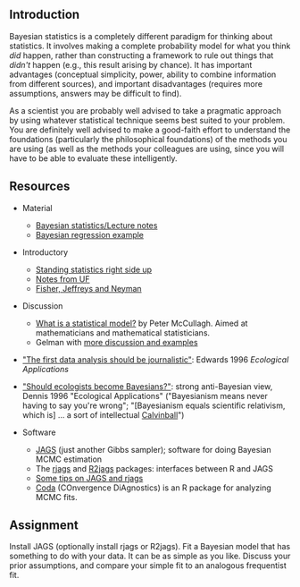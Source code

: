 Introduction
------------

Bayesian statistics is a completely different paradigm for thinking
about statistics. It involves making a complete probability model for
what you think *did* happen, rather than constructing a framework to
rule out things that *didn't* happen (e.g., this result arising by
chance). It has important advantages (conceptual simplicity, power,
ability to combine information from different sources), and important
disadvantages (requires more assumptions, answers may be difficult to
find).

As a scientist you are probably well advised to take a pragmatic
approach by using whatever statistical technique seems best suited to
your problem. You are definitely well advised to make a good-faith
effort to understand the foundations (particularly the philosophical
foundations) of the methods you are using (as well as the methods your
colleagues are using, since you will have to be able to evaluate these
intelligently.

Resources
---------

-   Material
    -   [Bayesian statistics/Lecture notes](Bayesian_statistics_Lecture_notes.html)
    -   [Bayesian regression example](Bayesian_regression_example.html)


-   Introductory
    -   [Standing statistics right side
        up](http://www.annals.org.libaccess.lib.mcmaster.ca/content/130/12/1019.long)
    -   [Notes from
        UF](http://www.biology.ufl.edu/ip/2009Fall/notes/ip-bayes-etc.html)
    -   [Fisher, Jeffreys and
        Neyman](http://citeseerx.ist.psu.edu/viewdoc/download?doi=10.1.1.167.4064&rep=rep1&type=pdf)


-   Discussion
    -   [What is a statistical model?](http://www.jstor.org/pss/1558705)
        by Peter McCullagh. Aimed at mathematicians and
        mathematical statisticians.
    -   Gelman with [more discussion and
        examples](http://www.stat.columbia.edu/~gelman/research/published/signif4.pdf)
-   ["The first data analysis should be
    journalistic"](http://www.jstor.org/stable/2269593): Edwards 1996
    *Ecological Applications*
-   ["Should ecologists become
    Bayesians?"](http://www.jstor.org/stable/2269594): strong
    anti-Bayesian view, Dennis 1996 "Ecological Applications"
    ("Bayesianism means never having to say you're wrong";
    "\[Bayesianism equals scientific relativism, which is\] ... a sort
    of intellectual
    [Calvinball](http://en.wikipedia.org/wiki/Calvin_and_Hobbes#Calvinball)")


-   Software
    -   [JAGS](http://mcmc-jags.sourceforge.net/) (just another Gibbs
        sampler); software for doing Bayesian MCMC estimation
    -   The
        [rjags](http://cran.r-project.org/web/packages/rjags/index.html)
        and
        [R2jags](http://cran.r-project.org/web/packages/R2jags/index.html)
        packages: interfaces between R and JAGS
    -   [Some tips on JAGS and
        rjags](http://www.johnmyleswhite.com/notebook/2010/08/20/using-jags-in-r-with-the-rjags-package/)
    -   [Coda](http://cran.r-project.org/web/packages/coda/index.html)
        (COnvergence DiAgnostics) is an R package for analyzing
        MCMC fits.

Assignment
----------

Install JAGS (optionally install rjags or R2jags). Fit a Bayesian model
that has something to do with your data. It can be as simple as you
like. Discuss your prior assumptions, and compare your simple fit to an
analogous frequentist fit.
